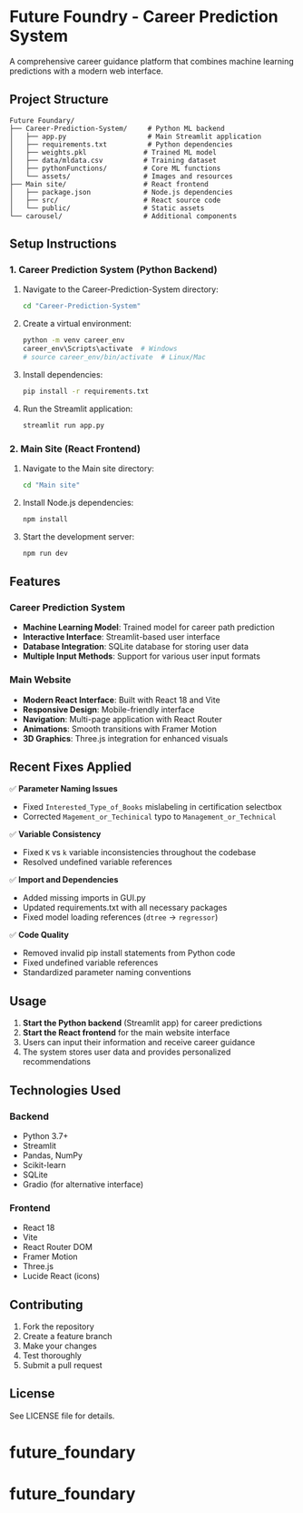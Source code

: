 # Future Foundry - Career Prediction System

A comprehensive career guidance platform that combines machine learning predictions with a modern web interface.

## Project Structure

```
Future Foundary/
├── Career-Prediction-System/     # Python ML backend
│   ├── app.py                    # Main Streamlit application
│   ├── requirements.txt          # Python dependencies
│   ├── weights.pkl              # Trained ML model
│   ├── data/mldata.csv          # Training dataset
│   ├── pythonFunctions/         # Core ML functions
│   └── assets/                  # Images and resources
├── Main site/                   # React frontend
│   ├── package.json             # Node.js dependencies
│   ├── src/                     # React source code
│   └── public/                  # Static assets
└── carousel/                    # Additional components
```

## Setup Instructions

### 1. Career Prediction System (Python Backend)

1. Navigate to the Career-Prediction-System directory:
   ```bash
   cd "Career-Prediction-System"
   ```

2. Create a virtual environment:
   ```bash
   python -m venv career_env
   career_env\Scripts\activate  # Windows
   # source career_env/bin/activate  # Linux/Mac
   ```

3. Install dependencies:
   ```bash
   pip install -r requirements.txt
   ```

4. Run the Streamlit application:
   ```bash
   streamlit run app.py
   ```

### 2. Main Site (React Frontend)

1. Navigate to the Main site directory:
   ```bash
   cd "Main site"
   ```

2. Install Node.js dependencies:
   ```bash
   npm install
   ```

3. Start the development server:
   ```bash
   npm run dev
   ```

## Features

### Career Prediction System
- **Machine Learning Model**: Trained model for career path prediction
- **Interactive Interface**: Streamlit-based user interface
- **Database Integration**: SQLite database for storing user data
- **Multiple Input Methods**: Support for various user input formats

### Main Website
- **Modern React Interface**: Built with React 18 and Vite
- **Responsive Design**: Mobile-friendly interface
- **Navigation**: Multi-page application with React Router
- **Animations**: Smooth transitions with Framer Motion
- **3D Graphics**: Three.js integration for enhanced visuals

## Recent Fixes Applied

✅ **Parameter Naming Issues**
- Fixed `Interested_Type_of_Books` mislabeling in certification selectbox
- Corrected `Magement_or_Techinical` typo to `Management_or_Technical`

✅ **Variable Consistency**
- Fixed `K` vs `k` variable inconsistencies throughout the codebase
- Resolved undefined variable references

✅ **Import and Dependencies**
- Added missing imports in GUI.py
- Updated requirements.txt with all necessary packages
- Fixed model loading references (`dtree` → `regressor`)

✅ **Code Quality**
- Removed invalid pip install statements from Python code
- Fixed undefined variable references
- Standardized parameter naming conventions

## Usage

1. **Start the Python backend** (Streamlit app) for career predictions
2. **Start the React frontend** for the main website interface
3. Users can input their information and receive career guidance
4. The system stores user data and provides personalized recommendations

## Technologies Used

### Backend
- Python 3.7+
- Streamlit
- Pandas, NumPy
- Scikit-learn
- SQLite
- Gradio (for alternative interface)

### Frontend
- React 18
- Vite
- React Router DOM
- Framer Motion
- Three.js
- Lucide React (icons)

## Contributing

1. Fork the repository
2. Create a feature branch
3. Make your changes
4. Test thoroughly
5. Submit a pull request

## License

See LICENSE file for details.
# future_foundary
# future_foundary
